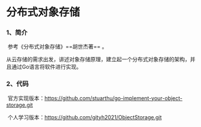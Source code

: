 # 分布式对象存储

### 1、简介

​	参考《分布式对象存储》==胡世杰著== 。

​	从云存储的需求出发，讲述对象存储原理，建立起一个分布式对象存储的架构，并且通过Go语言将软件进行实现。

### 2、代码

​	官方实现版本：https://github.com/stuarthu/go-implement-your-object-storage.git

​	个人学习版本：https://github.com/gityh2021/ObjectStorage.git


